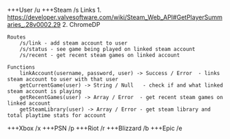 +++User /u
+++Steam /s
    Links
    1. https://developer.valvesoftware.com/wiki/Steam_Web_API#GetPlayerSummaries_.28v0002.29
    2. ChromeDP

    Routes
        /s/link - add steam account to user
        /s/status - see game being played on linked steam account
        /s/recent - get recent steam games on linked account

    Functions
        linkAccount(username, password, user) -> Success / Error  - links steam account to user with that user
        getCurrentGame(user) -> String / Null   - check if and what linked steam account is playing
        getRecentGames(user) -> Array / Error  - get recent steam games on linked account
        getSteamLibrary(user) -> Array / Error - get steam library and total playtime stats for account

+++Xbox /x
+++PSN /p
+++Riot /r
+++Blizzard /b
+++Epic /e